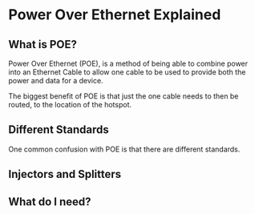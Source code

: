 # Power Over Ethernet Explained

## What is POE?

Power Over Ethernet (POE), is a method of being able to combine power into an Ethernet Cable to allow one cable to be used to provide both the power and data for a device.

The biggest benefit of POE is that just the one cable needs to then be routed, to the location of the hotspot.

## Different Standards

One common confusion with POE is that there are different standards.

## Injectors and Splitters

## What do I need?
